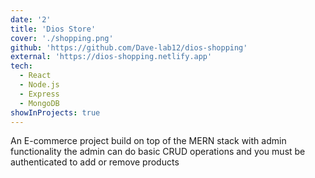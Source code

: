 ```yaml
---
date: '2'
title: 'Dios Store'
cover: './shopping.png'
github: 'https://github.com/Dave-lab12/dios-shopping'
external: 'https://dios-shopping.netlify.app'
tech:
  - React
  - Node.js
  - Express
  - MongoDB
showInProjects: true
---
```


An E-commerce project build on top of the MERN stack with admin functionality
the admin can do basic CRUD operations and you must be authenticated to add or remove products
